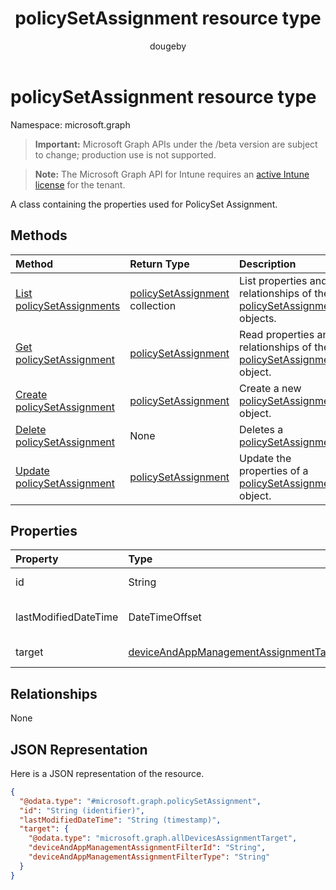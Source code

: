 ﻿---
title: "policySetAssignment resource type"
description: "A class containing the properties used for PolicySet Assignment."
author: "dougeby"
localization_priority: Normal
ms.prod: "intune"
doc_type: resourcePageType
---

# policySetAssignment resource type

Namespace: microsoft.graph

> **Important:** Microsoft Graph APIs under the /beta version are subject to change; production use is not supported.

> **Note:** The Microsoft Graph API for Intune requires an [active Intune license](https://go.microsoft.com/fwlink/?linkid=839381) for the tenant.

A class containing the properties used for PolicySet Assignment.

## Methods

| Method                                                                              | Return Type                                                                            | Description                                                                                                                   |
| :---------------------------------------------------------------------------------- | :------------------------------------------------------------------------------------- | :---------------------------------------------------------------------------------------------------------------------------- |
| [List policySetAssignments](../api/intune-policyset-policysetassignment-list.md)    | [policySetAssignment](../resources/intune-policyset-policysetassignment.md) collection | List properties and relationships of the [policySetAssignment](../resources/intune-policyset-policysetassignment.md) objects. |
| [Get policySetAssignment](../api/intune-policyset-policysetassignment-get.md)       | [policySetAssignment](../resources/intune-policyset-policysetassignment.md)            | Read properties and relationships of the [policySetAssignment](../resources/intune-policyset-policysetassignment.md) object.  |
| [Create policySetAssignment](../api/intune-policyset-policysetassignment-create.md) | [policySetAssignment](../resources/intune-policyset-policysetassignment.md)            | Create a new [policySetAssignment](../resources/intune-policyset-policysetassignment.md) object.                              |
| [Delete policySetAssignment](../api/intune-policyset-policysetassignment-delete.md) | None                                                                                   | Deletes a [policySetAssignment](../resources/intune-policyset-policysetassignment.md).                                        |
| [Update policySetAssignment](../api/intune-policyset-policysetassignment-update.md) | [policySetAssignment](../resources/intune-policyset-policysetassignment.md)            | Update the properties of a [policySetAssignment](../resources/intune-policyset-policysetassignment.md) object.                |

## Properties

| Property             | Type                                                                                                           | Description                                    |
| :------------------- | :------------------------------------------------------------------------------------------------------------- | :--------------------------------------------- |
| id                   | String                                                                                                         | Key of the PolicySetAssignment.                |
| lastModifiedDateTime | DateTimeOffset                                                                                                 | Last modified time of the PolicySetAssignment. |
| target               | [deviceAndAppManagementAssignmentTarget](../resources/intune-shared-deviceandappmanagementassignmenttarget.md) | The target group of PolicySetAssignment        |

## Relationships

None

## JSON Representation

Here is a JSON representation of the resource.

<!-- {
  "blockType": "resource",
  "keyProperty": "id",
  "@odata.type": "microsoft.graph.policySetAssignment"
}
-->

```json
{
  "@odata.type": "#microsoft.graph.policySetAssignment",
  "id": "String (identifier)",
  "lastModifiedDateTime": "String (timestamp)",
  "target": {
    "@odata.type": "microsoft.graph.allDevicesAssignmentTarget",
    "deviceAndAppManagementAssignmentFilterId": "String",
    "deviceAndAppManagementAssignmentFilterType": "String"
  }
}
```
